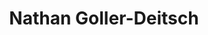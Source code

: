 ---
title: Nathan Goller-Deitsch
links:
    - display_title: "GitHub"
      url: "https://github.com/Quartzic"
    - display_title: "Website"
      url: "https://quartzic.co"
---